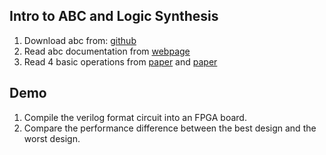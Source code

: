 ## Intro to ABC and Logic Synthesis

1. Download abc from: [github](https://github.com/berkeley-abc/abc)
2. Read abc documentation from [webpage](https://people.eecs.berkeley.edu/~alanmi/abc/)
3. Read 4 basic operations from [paper](./Papers/Scalable_Generic_Logic_Synthesis:_One_Approach_to_Rule_Them_All.pdf) and [paper](./Papers/Scalable_Logic_Synthesis_using_a_Simple_Circuit_Structure.pdf)

## Demo

1. Compile the verilog format circuit into an FPGA board.
2. Compare the performance difference between the best design and the worst design.
